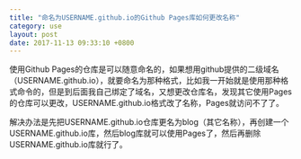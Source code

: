 ```yaml
---
title: "命名为USERNAME.github.io的Github Pages库如何更改名称"
category: use
layout: post
date: 2017-11-13 09:33:10 +0800
---
```


使用Github Pages的仓库是可以随意命名的，如果想用github提供的二级域名（USERNAME.github.io），就要命名为那种格式，比如我一开始就是使用那种格式命令的，但是到后面我自己绑定了域名，又想更改仓库名，发现其它使用Pages的仓库可以更改，USERNAME.github.io格式改了名称，Pages就访问不了了。

解决办法是先把USERNAME.github.io仓库更名为blog（其它名称），再创建一个USERNAME.github.io库，然后blog库就可以使用Pages了，然后再删除USERNAME.github.io库就行了。